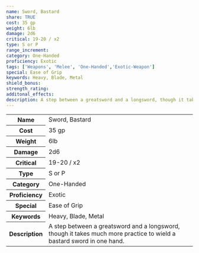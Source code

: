 ```yaml
---
name: Sword, Bastard
share: TRUE
cost: 35 gp
weight: 6lb
damage: 2d6
critical: 19-20 / x2
type: S or P
range_increment: 
category: One-Handed
proficiency: Exotic
tags: ['Weapons', 'Melee', 'One-Handed','Exotic-Weapon']
special: Ease of Grip
keywords: Heavy, Blade, Metal
shield_bonus: 
strength_rating: 
additonal_effects: 
description: A step between a greatsword and a longsword, though it takes much more practice to wield a bastard sword in one hand.
---
```

<p><span style="overflow-x: auto;"><table><tbody><tr><th>Name</th><td>Sword, Bastard</td></tr><tr><th>Cost</th><td>35 gp</td></tr><tr><th>Weight</th><td>6lb</td></tr><tr><th>Damage</th><td>2d6</td></tr><tr><th>Critical</th><td>19-20 / x2</td></tr><tr><th>Type</th><td>S or P</td></tr><tr><th>Category</th><td>One-Handed</td></tr><tr><th>Proficiency</th><td>Exotic</td></tr><tr><th>Special</th><td>Ease of Grip</td></tr><tr><th>Keywords</th><td>Heavy, Blade, Metal</td></tr><tr><th>Description</th><td>A step between a greatsword and a longsword, though it takes much more practice to wield a bastard sword in one hand.</td></tr></tbody></table></span></p>